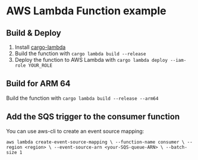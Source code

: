 # AWS Lambda Function example

## Build & Deploy

1. Install [cargo-lambda](https://github.com/cargo-lambda/cargo-lambda#installation)
2. Build the function with `cargo lambda build --release`
3. Deploy the function to AWS Lambda with `cargo lambda deploy --iam-role YOUR_ROLE`

## Build for ARM 64

Build the function with `cargo lambda build --release --arm64`

## Add the SQS trigger to the consumer function

You can use aws-cli to create an event source mapping:

`aws lambda create-event-source-mapping \
--function-name consumer \
--region <region> \
--event-source-arn <your-SQS-queue-ARN> \
--batch-size 1`

